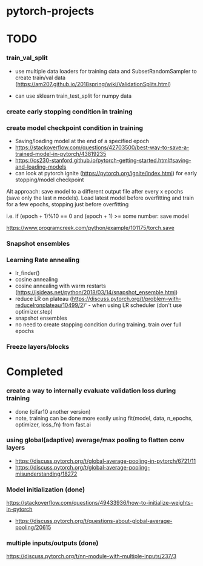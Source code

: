 # pytorch-projects

# TODO

### train_val_split
- use multiple data loaders for training data and SubsetRandomSampler to create train/val data (https://am207.github.io/2018spring/wiki/ValidationSplits.html)

- can use sklearn train_test_split for numpy data


### create early stopping condition in training

### create model checkpoint condition in training
-  Saving/loading model at the end of a specified epoch 
- https://stackoverflow.com/questions/42703500/best-way-to-save-a-trained-model-in-pytorch/43819235
- https://cs230-stanford.github.io/pytorch-getting-started.html#saving-and-loading-models
- can look at pytorch ignite (https://pytorch.org/ignite/index.html) for early stopping/model checkpoint

Alt approach: save model to a different output file after every x epochs (save only the last n models). Load latest model before overfitting and train for a few epochs, stopping just before overfitting

i.e. if (epoch + 1)%10 == 0 and (epoch + 1) >= some number:
        save model

https://www.programcreek.com/python/example/101175/torch.save

### Snapshot ensembles



### Learning Rate annealing
- lr_finder()
- cosine annealing
- cosine annealing with warm restarts (https://jsideas.net/python/2018/03/14/snapshot_ensemble.html)
- reduce LR on plateau (https://discuss.pytorch.org/t/problem-with-reducelronplateau/10499/2)'
        - when using LR scheduler (don't use optimizer.step)
- snapshot ensembles
- no need to create stopping condition during training. train over full epochs

### Freeze layers/blocks


# Completed

### create a way to internally evaluate validation loss during training
- done (cifar10 another version)
- note, training can be done more easily using fit(model, data, n_epochs, optimizer, loss_fn) from fast.ai


### using global(adaptive) average/max pooling to flatten conv layers
- https://discuss.pytorch.org/t/global-average-pooling-in-pytorch/6721/11
- https://discuss.pytorch.org/t/global-average-pooling-misunderstanding/18272


### Model initialization (done)
https://stackoverflow.com/questions/49433936/how-to-initialize-weights-in-pytorch
- https://discuss.pytorch.org/t/questions-about-global-average-pooling/20615

### multiple inputs/outputs (done)
https://discuss.pytorch.org/t/nn-module-with-multiple-inputs/237/3


